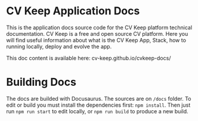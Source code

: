 # CV Keep Application Docs

This is the application docs source code for the CV Keep platform technical documentation. CV Keep is a free and open source CV platform. Here you will find useful information about what is the CV Keep App, Stack, how to running locally, deploy and evolve the app.

This doc content is available here:
cv-keep.github.io/cvkeep-docs/

# Building Docs

The docs are builded with Docusaurus. The sources are on `/docs` folder. To edit or build you must install the dependencies first: `npm install`. Then  just run `npm run start` to edit locally, or `npm run build` to produce a new build.
